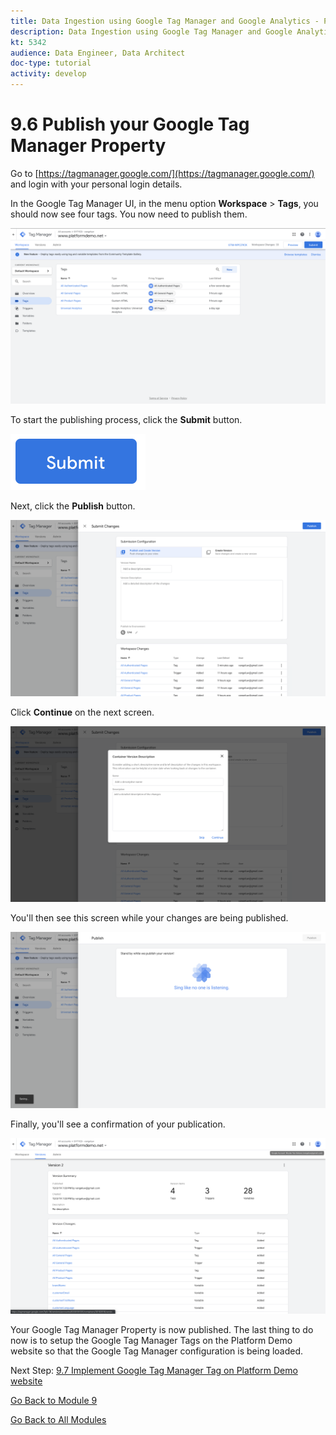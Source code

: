 ```yaml
---
title: Data Ingestion using Google Tag Manager and Google Analytics - Publish your Google Tag Manager Property
description: Data Ingestion using Google Tag Manager and Google Analytics - Publish your Google Tag Manager Property
kt: 5342
audience: Data Engineer, Data Architect
doc-type: tutorial
activity: develop
---
```


# 9.6 Publish your Google Tag Manager Property

Go to [https://tagmanager.google.com/](https://tagmanager.google.com/) and login with your personal login details.

In the Google Tag Manager UI, in the menu option **Workspace** > **Tags**, you should now see four tags. You now need to publish them.

![Launch Setup](./images/workspace.png)

To start the publishing process, click the **Submit** button.

![Launch Setup](./images/submit.png)

Next, click the **Publish** button.

![Launch Setup](./images/publish.png)

Click **Continue** on the next screen.

![Launch Setup](./images/continue.png)

You'll then see this screen while your changes are being published.

![Launch Setup](./images/changes.png)

Finally, you'll see a confirmation of your publication.

![Launch Setup](./images/env.png)

Your Google Tag Manager Property is now published. The last thing to do now is to setup the Google Tag Manager Tags on the Platform Demo website so that the Google Tag Manager configuration is being loaded.

Next Step: [9.7 Implement Google Tag Manager Tag on Platform Demo website](./ex7.md)

[Go Back to Module 9](./data-ingestion-using-google-tag-manager-and-google-analytics.md)

[Go Back to All Modules](../../overview.md)
